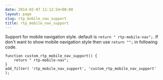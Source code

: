 ```yaml
---
date: 2014-02-07 11:12:54+00:00
layout: page
slug: rtp_mobile_nav_support
title: rtp_mobile_nav_support
---
```


Support for mobile navigation style. default is `return " rtp-mobile-nav";`. If don't want to show mobile navigation style then use `return "";` in following code.

    
    function custom_rtp_mobile_nav_support() {
        return " rtp-mobile-nav";
    }
    add_filter( 'rtp_mobile_nav_support', 'custom_rtp_mobile_nav_support' );
